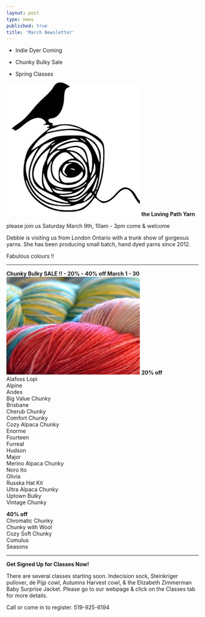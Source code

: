 ```yaml
---
layout: post
type: news
published: true
title: 'March Newsletter'
---
```


- Indie Dyer Coming

- Chunky Bulky Sale

- Spring Classes
<img src="/img/loving_path.gif">
<strong>the Loving Path Yarn</strong>
 
please join us
Saturday March 9th, 10am - 3pm
come & welcome

Debbie is visiting us from London Ontario with a trunk show of gorgeous yarns. She has been producing small batch, hand dyed yarns since 2012. 
 
Fabulous colours !!

<hr />
<strong>Chunky Bulky SALE !! - 20% - 40% off March 1 - 30</strong>
<img src="/img/chunky_sale.jpg">
<strong>20% off</strong><br />
Alafoss Lopi <br />
Alpine<br />
Andes<br />
Big Value Chunky<br />
Brisbane<br />
Cherub Chunky<br />
Comfort Chunky<br />
Cozy Alpaca Chunky<br />
Enorme<br />
Fourteen<br />
Furreal<br />
Hudson<br />
Major<br />
Merino Alpaca Chunky <br />
Noro Ito<br />
Olivia<br />
Russka Hat Kit<br />
Ultra Alpaca Chunky<br />
Uptown Bulky<br />
Vintage Chunky<br />

<strong>40% off</strong><br />
Chromatic Chunky<br />
Chunky with Wool<br />
Cozy Soft Chunky<br />
Cumulus<br />
Seasons<br />
<hr />
<strong>Get Signed Up for Classes Now!</strong>  

There are several classes starting soon.  Indecision sock, Steinkriger pullover, de Pijp cowl, Autumns Harvest cowl, & the Elizabeth Zimmerman Baby Surprise Jacket.
Please go to our webpage & click on the Classes tab for more details.

Call or come in to register.
519-925-6194 
